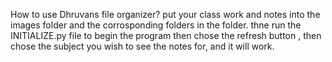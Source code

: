 How to use Dhruvans file organizer?
put your class work and notes into the images folder and the corrosponding folders in the folder.
thne run the INITIALIZE.py file to begin the program
then chose the refresh button , then chose the subject you wish to see the notes for, and it will work.